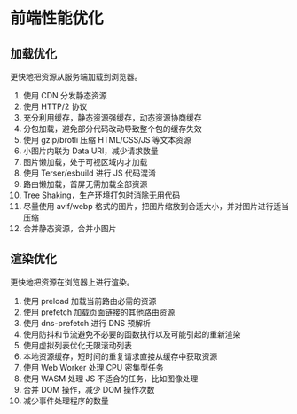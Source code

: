 # 前端性能优化

## 加载优化

更快地把资源从服务端加载到浏览器。

1. 使用 CDN 分发静态资源
2. 使用 HTTP/2 协议
3. 充分利用缓存，静态资源强缓存，动态资源协商缓存
4. 分包加载，避免部分代码改动导致整个包的缓存失效
5. 使用 gzip/brotli 压缩 HTML/CSS/JS 等文本资源
6. 小图片内联为 Data URI，减少请求数量
7. 图片懒加载，处于可视区域内才加载
8. 使用 Terser/esbuild 进行 JS 代码混淆
9. 路由懒加载，首屏无需加载全部资源
10. Tree Shaking，生产环境打包时消除无用代码
11. 尽量使用 avif/webp 格式的图片，把图片缩放到合适大小，并对图片进行适当压缩
12. 合并静态资源，合并小图片

## 渲染优化

更快地把资源在浏览器上进行渲染。

1. 使用 preload 加载当前路由必需的资源
2. 使用 prefetch 加载页面链接的其他路由资源
3. 使用 dns-prefetch 进行 DNS 预解析
4. 使用防抖和节流避免不必要的函数执行以及可能引起的重新渲染
5. 使用虚拟列表优化无限滚动列表
6. 本地资源缓存，短时间的重复请求直接从缓存中获取资源
7. 使用 Web Worker 处理 CPU 密集型任务
8. 使用 WASM 处理 JS 不适合的任务，比如图像处理
9. 合并 DOM 操作，减少 DOM 操作次数
10. 减少事件处理程序的数量
